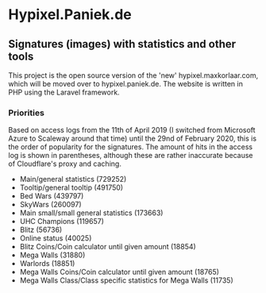 # Hypixel.Paniek.de
## Signatures (images) with statistics and other tools

This project is the open source version of the 'new' hypixel.maxkorlaar.com, which will be moved over to hypixel.paniek.de.
The website is written in PHP using the Laravel framework.


### Priorities
Based on access logs from the 11th of April 2019 (I switched from Microsoft Azure to Scaleway around that time) until the 29nd of February 2020, this is the order of popularity for the signatures. The amount of hits in the access log is shown in parentheses, although these are rather inaccurate because of Cloudflare's proxy and caching.

* Main/general statistics (729252)
* Tooltip/general tooltip (491750)
* Bed Wars (439797)
* SkyWars (260097)
* Main small/small general statistics (173663)
* UHC Champions (119657)
* Blitz (56736)
* Online status (40025)
* Blitz Coins/Coin calculator until given amount (18854)
* Mega Walls (31880)
* Warlords (18851)
* Mega Walls Coins/Coin calculator until given amount (18765)
* Mega Walls Class/Class specific statistics for Mega Walls (11735)
